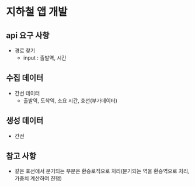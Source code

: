 # 지하철 앱 개발

## api 요구 사항
- 경로 찾기
    - input : 출발역, 시간

## 수집 데이터 
- 간선 데이터
    - 출발역, 도착역, 소요 시간, 호선(부가데이터)

## 생성 데이터 
- 간선 

## 참고 사항
- 같은 호선에서 분기되는 부분은 환승로직으로 처리(분기되는 역을 환승역으로 처리, 가중치 계산하여 진행)